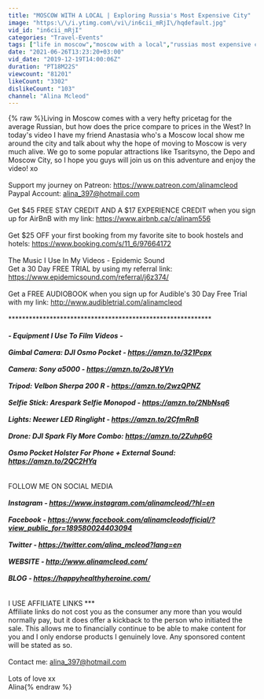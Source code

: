 ```yaml
---
title: "MOSCOW WITH A LOCAL | Exploring Russia's Most Expensive City"
image: "https:\/\/i.ytimg.com\/vi\/in6cii_mRjI\/hqdefault.jpg"
vid_id: "in6cii_mRjI"
categories: "Travel-Events"
tags: ["life in moscow","moscow with a local","russias most expensive city"]
date: "2021-06-26T13:23:20+03:00"
vid_date: "2019-12-19T14:00:06Z"
duration: "PT18M22S"
viewcount: "81201"
likeCount: "3302"
dislikeCount: "103"
channel: "Alina Mcleod"
---
```

{% raw %}Living in Moscow comes with a very hefty pricetag for the average Russian, but how does the price compare to prices in the West? In today's video I have my friend Anastasia who's a Moscow local show me around the city and talk about why the hope of moving to Moscow is very much alive. We go to some popular attractions like Tsaritsyno, the Depo and Moscow City, so I hope you guys will join us on this adventure and enjoy the video! xo<br /><br />Support my journey on Patreon: <a rel="nofollow" target="blank" href="https://www.patreon.com/alinamcleod">https://www.patreon.com/alinamcleod</a><br />Paypal Account: alina_397@hotmail.com<br /><br />Get $45 FREE STAY CREDIT AND A $17 EXPERIENCE CREDIT when you sign up for AirBnB with my link: <a rel="nofollow" target="blank" href="https://www.airbnb.ca/c/alinam556">https://www.airbnb.ca/c/alinam556</a><br /><br />Get $25 OFF your first booking from my favorite site to book hostels and hotels: <a rel="nofollow" target="blank" href="https://www.booking.com/s/11_6/97664172">https://www.booking.com/s/11_6/97664172</a><br /><br />The Music I Use In My Videos - Epidemic Sound<br />Get a 30 Day FREE TRIAL by using my referral link: <a rel="nofollow" target="blank" href="https://www.epidemicsound.com/referral/j6z374/">https://www.epidemicsound.com/referral/j6z374/</a><br /><br />Get a FREE AUDIOBOOK when you sign up for Audible's 30 Day Free Trial with my link: <a rel="nofollow" target="blank" href="http://www.audibletrial.com/alinamcleod">http://www.audibletrial.com/alinamcleod</a><br /><br />**************************************************************<br /><br />- Equipment I Use To Film Videos -<br /><br />Gimbal Camera: DJI Osmo Pocket - <a rel="nofollow" target="blank" href="https://amzn.to/321Pcpx">https://amzn.to/321Pcpx</a><br /><br />Camera: Sony a5000 - <a rel="nofollow" target="blank" href="https://amzn.to/2oJ8YVn">https://amzn.to/2oJ8YVn</a><br /><br />Tripod: Velbon Sherpa 200 R - <a rel="nofollow" target="blank" href="https://amzn.to/2wzQPNZ">https://amzn.to/2wzQPNZ</a><br /><br />Selfie Stick: Arespark Selfie Monopod - <a rel="nofollow" target="blank" href="https://amzn.to/2NbNsq6">https://amzn.to/2NbNsq6</a><br /><br />Lights: Neewer LED Ringlight - <a rel="nofollow" target="blank" href="https://amzn.to/2CfmRnB">https://amzn.to/2CfmRnB</a><br /><br />Drone: DJI Spark Fly More Combo: <a rel="nofollow" target="blank" href="https://amzn.to/2Zuhp6G">https://amzn.to/2Zuhp6G</a><br /><br />Osmo Pocket Holster For Phone + External Sound: <a rel="nofollow" target="blank" href="https://amzn.to/2QC2HYq">https://amzn.to/2QC2HYq</a><br /><br /><br />*** FOLLOW ME ON SOCIAL MEDIA ***<br /><br />Instagram - <a rel="nofollow" target="blank" href="https://www.instagram.com/alinamcleod/?hl=en">https://www.instagram.com/alinamcleod/?hl=en</a><br /><br />Facebook - <a rel="nofollow" target="blank" href="https://www.facebook.com/alinamcleodofficial/?view_public_for=189580024403094">https://www.facebook.com/alinamcleodofficial/?view_public_for=189580024403094</a><br /><br />Twitter - <a rel="nofollow" target="blank" href="https://twitter.com/alina_mcleod?lang=en">https://twitter.com/alina_mcleod?lang=en</a><br /><br />WEBSITE - <a rel="nofollow" target="blank" href="http://www.alinamcleod.com/">http://www.alinamcleod.com/</a><br /><br />BLOG - <a rel="nofollow" target="blank" href="https://happyhealthyheroine.com/">https://happyhealthyheroine.com/</a><br /><br /><br />*** I USE AFFILIATE LINKS ***<br />Affiliate links do not cost you as the consumer any more than you would normally pay, but it does offer a kickback to the person who initiated the sale. This allows me to financially continue to be able to make content for you and I only endorse products I genuinely love. Any sponsored content will be stated as so.<br /><br />Contact me: alina_397@hotmail.com<br /><br />Lots of love xx<br />Alina{% endraw %}
